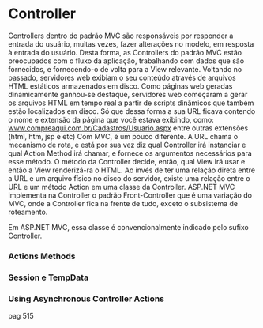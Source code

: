 # Controller

Controllers dentro do padrão MVC são responsáveis por responder a entrada do usuário, muitas vezes, fazer alterações no modelo, em resposta à entrada do usuário. Desta forma, as Controllers do padrão MVC
estão preocupados com o fluxo da aplicação, trabalhando com dados que são fornecidos, e fornecendo-o de volta para a View relevante.
Voltando no passado, servidores web exibiam o seu conteúdo através de arquivos HTML estáticos armazenados em disco. 
Como páginas web geradas dinamicamente ganhou-se destaque, servidores web começaram a gerar os arquivos HTML em tempo real a partir de scripts dinâmicos que também estão localizados em disco.
Só que dessa forma a sua URL ficava contendo o nome e extensão da página que você estava exibindo, como: www.compreaqui.com.br/Cadastros/Usuario.aspx entre outras extensões (html, htm, jsp e etc) 
Com MVC, é um pouco diferente. A URL chama o mecanismo de rota, e está por sua vez diz qual Controller irá instanciar e qual Action Method irá chamar, e fornece os argumentos necessários
para esse método. O método da Controller decide, então, qual View irá usar e então a View renderizá-ra o HTML.
Ao invés de ter uma relação direta entre a URL e um arquivo físico no disco do servidor, existe uma relação entre o URL e um método Action em uma classe da Controller. 
ASP.NET MVC implementa na Controller o padrão Front-Controller que é uma variação do MVC, onde a Controller fica na frente de tudo, exceto o subsistema de roteamento.

Em ASP.NET MVC, essa classe é convencionalmente indicado pelo sufixo Controller.

### Actions Methods

### Session e TempData


### Using Asynchronous Controller Actions
pag 515